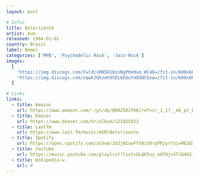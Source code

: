 ```yaml
---
layout: post

# Infos
title: Belorizonte
artist: Aum
released: 1984-01-01
country: Brasil
label: Bemol
categories: ['MPB', 'Psychedelic Rock', 'Jazz-Rock']
images:
  [
    'https://img.discogs.com/FwldcvRNSH1QsnNgPbm9vm_WC4Q=/fit-in/600x600/filters:strip_icc():format(jpeg):mode_rgb():quality(90)/discogs-images/R-4078631-1556104307-5767.jpeg.jpg',
    'https://img.discogs.com/oqwkJQkzmh9SEL6EDuY4OGNCbsw=/fit-in/600x600/filters:strip_icc():format(jpeg):mode_rgb():quality(90)/discogs-images/R-4078631-1556104307-7484.jpeg.jpg',
  ]

# Links
links:
  - title: Amazon
    url: https://www.amazon.com/-/pt/dp/B0825D2FKK/ref=sr_1_1?__mk_pt_BR=%C3%85M%C3%85%C5%BD%C3%95%C3%91&dchild=1&keywords=aum+belorizonte&qid=1614482386&s=music&sr=1-1&tag=kvnol08-20
  - title: Deezer
    url: https://www.deezer.com/br/album/121025822
  - title: Lastfm
    url: https://www.last.fm/music/AUM/Belorizonte
  - title: Spotify
    url: https://open.spotify.com/album/2d2jW1uwFfS9itNrpPR2yr?si=MESQXyIHQDyzvyd_scgFWw
  - title: YouTube
    url: https://music.youtube.com/playlist?list=OLAK5uy_mOf9jvSTJQ46SIcsLg01EWZzTpA5vKp94
  - title: Wikipedia-w
    url: #
---
```


